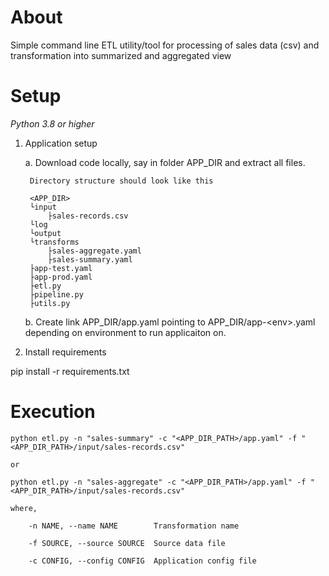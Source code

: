 # About
Simple command line ETL utility/tool for processing of sales data (csv) and transformation into summarized and aggregated view


# Setup

_Python 3.8 or higher_

1. Application setup
    
    a.  Download code locally, say in folder APP_DIR and extract all files.
    
        Directory structure should look like this
    
        <APP_DIR>
        └input
            ├sales-records.csv
        └log
        └output
        └transforms
            ├sales-aggregate.yaml
            ├sales-summary.yaml
        ├app-test.yaml
        ├app-prod.yaml
        ├etl.py
        ├pipeline.py
        ├utils.py
    
    b.  Create link APP_DIR/app.yaml pointing to APP_DIR/app-\<env\>.yaml depending on environment to run applicaiton on.

2. Install requirements

  pip install -r requirements.txt

# Execution
    
    python etl.py -n "sales-summary" -c "<APP_DIR_PATH>/app.yaml" -f "<APP_DIR_PATH>/input/sales-records.csv"
    
    or
    
    python etl.py -n "sales-aggregate" -c "<APP_DIR_PATH>/app.yaml" -f "<APP_DIR_PATH>/input/sales-records.csv"
    
    where,
    
        -n NAME, --name NAME        Transformation name

        -f SOURCE, --source SOURCE  Source data file

        -c CONFIG, --config CONFIG  Application config file
